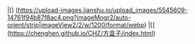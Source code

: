 
  
|[] (https://upload-images.jianshu.io/upload_images/5545609-14761f94b87f8ac4.png?imageMogr2/auto-orient/strip|imageView2/2/w/1200/format/webp)
|[] (https://chenghen.github.io/CHZ/方盒子/index.html)
